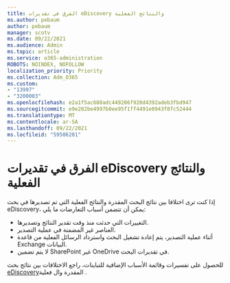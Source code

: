 ```yaml
---
title: الفرق في تقديرات eDiscovery والنتائج الفعلية
ms.author: pebaum
author: pebaum
manager: scotv
ms.date: 09/22/2021
ms.audience: Admin
ms.topic: article
ms.service: o365-administration
ROBOTS: NOINDEX, NOFOLLOW
localization_priority: Priority
ms.collection: Adm_O365
ms.custom:
- "13997"
- "3200003"
ms.openlocfilehash: e2a1f5ac688adc449286f920d4392adeb3fbd947
ms.sourcegitcommit: e9e282be4997b0ee95f1ff4491e0943f8fc52444
ms.translationtype: MT
ms.contentlocale: ar-SA
ms.lasthandoff: 09/22/2021
ms.locfileid: "59506201"
---
```

# <a name="difference-in-ediscovery-estimates-and-actual-results"></a>الفرق في تقديرات eDiscovery والنتائج الفعلية

إذا كنت ترى اختلافا بين نتائج البحث المقدرة والنتائج الفعلية التي تم تصديرها في بحث eDiscovery، يمكن أن تتضمن أسباب التعارضات ما يلي:

- التغييرات التي حدثت منذ وقت تقدير النتائج وتصديرها.
- العناصر غير المضمنة في عملية التصدير.
- أثناء عملية التصدير، يتم إعادة تشغيل البحث واسترداد الرسائل الفعلية من قاعدة Exchange البيانات.
- لا يتم تضمين SharePoint غير OneDrive في تقديرات البحث.

للحصول على تفسيرات وقائمة الأسباب الإضافية للتباينات، راجع الاختلافات بين نتائج بحث [eDiscovery](https://docs.microsoft.com/microsoft-365/compliance/differences-between-estimated-and-actual-ediscovery-search-results)المقدرة وال فعلية .